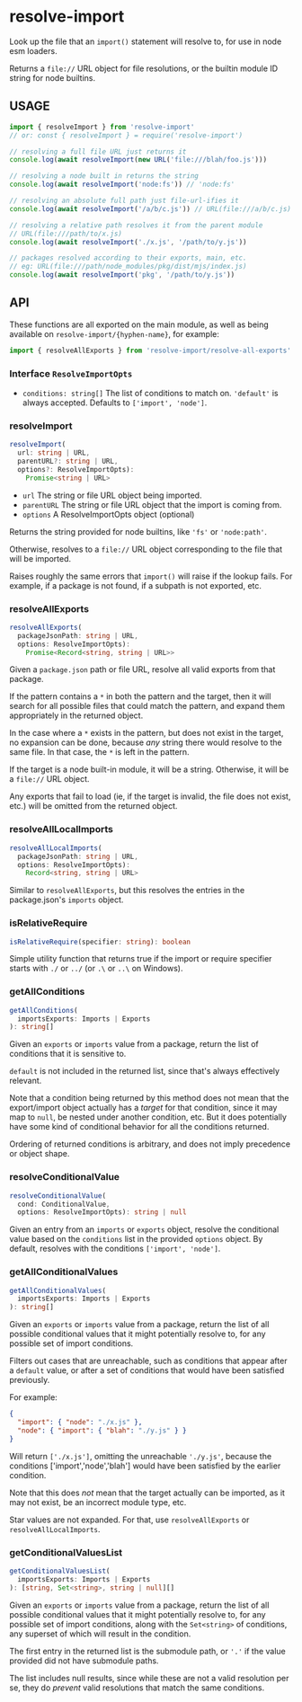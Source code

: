 # resolve-import

Look up the file that an `import()` statement will resolve to,
for use in node esm loaders.

Returns a `file://` URL object for file resolutions, or the
builtin module ID string for node builtins.

## USAGE

```js
import { resolveImport } from 'resolve-import'
// or: const { resolveImport } = require('resolve-import')

// resolving a full file URL just returns it
console.log(await resolveImport(new URL('file:///blah/foo.js')))

// resolving a node built in returns the string
console.log(await resolveImport('node:fs')) // 'node:fs'

// resolving an absolute full path just file-url-ifies it
console.log(await resolveImport('/a/b/c.js')) // URL(file:///a/b/c.js)

// resolving a relative path resolves it from the parent module
// URL(file:///path/to/x.js)
console.log(await resolveImport('./x.js', '/path/to/y.js'))

// packages resolved according to their exports, main, etc.
// eg: URL(file:///path/node_modules/pkg/dist/mjs/index.js)
console.log(await resolveImport('pkg', '/path/to/y.js'))
```

## API

These functions are all exported on the main module, as well as
being available on `resolve-import/{hyphen-name}`, for example:

```js
import { resolveAllExports } from 'resolve-import/resolve-all-exports'
```

### Interface `ResolveImportOpts`

- `conditions: string[]` The list of conditions to match on.
  `'default'` is always accepted. Defaults to `['import', 'node']`.

### resolveImport

```ts
resolveImport(
  url: string | URL,
  parentURL?: string | URL,
  options?: ResolveImportOpts):
    Promise<string | URL>
```

- `url` The string or file URL object being imported.
- `parentURL` The string or file URL object that the import is
  coming from.
- `options` A ResolveImportOpts object (optional)

Returns the string provided for node builtins, like `'fs'` or
`'node:path'`.

Otherwise, resolves to a `file://` URL object corresponding to
the file that will be imported.

Raises roughly the same errors that `import()` will raise if the
lookup fails. For example, if a package is not found, if a
subpath is not exported, etc.

### resolveAllExports

```ts
resolveAllExports(
  packageJsonPath: string | URL,
  options: ResolveImportOpts):
    Promise<Record<string, string | URL>>
```

Given a `package.json` path or file URL, resolve all valid
exports from that package.

If the pattern contains a `*` in both the pattern and the target,
then it will search for all possible files that could match the
pattern, and expand them appropriately in the returned object.

In the case where a `*` exists in the pattern, but does not exist
in the target, no expansion can be done, because _any_ string
there would resolve to the same file. In that case, the `*` is
left in the pattern.

If the target is a node built-in module, it will be a string.
Otherwise, it will be a `file://` URL object.

Any exports that fail to load (ie, if the target is invalid, the
file does not exist, etc.) will be omitted from the returned
object.

### resolveAllLocalImports

```ts
resolveAllLocalImports(
  packageJsonPath: string | URL,
  options: ResolveImportOpts):
    Record<string, string | URL>
```

Similar to `resolveAllExports`, but this resolves the entries in
the package.json's `imports` object.

### isRelativeRequire

```ts
isRelativeRequire(specifier: string): boolean
```

Simple utility function that returns true if the import or
require specifier starts with `./` or `../` (or `.\` or `..\` on
Windows).

### getAllConditions

```ts
getAllConditions(
  importsExports: Imports | Exports
): string[]
```

Given an `exports` or `imports` value from a package, return the
list of conditions that it is sensitive to.

`default` is not included in the returned list, since that's
always effectively relevant.

Note that a condition being returned by this method does not mean
that the export/import object actually has a _target_ for that
condition, since it may map to `null`, be nested under another
condition, etc. But it does potentially have some kind of
conditional behavior for all the conditions returned.

Ordering of returned conditions is arbitrary, and does not imply
precedence or object shape.

### resolveConditionalValue

```ts
resolveConditionalValue(
  cond: ConditionalValue,
  options: ResolveImportOpts): string | null
```

Given an entry from an `imports` or `exports` object, resolve the
conditional value based on the `conditions` list in the provided
`options` object. By default, resolves with the conditions
`['import', 'node']`.

### getAllConditionalValues

```ts
getAllConditionalValues(
  importsExports: Imports | Exports
): string[]
```

Given an `exports` or `imports` value from a package, return the
list of all possible conditional values that it might potentially
resolve to, for any possible set of import conditions.

Filters out cases that are unreachable, such as conditions that
appear after a `default` value, or after a set of conditions that
would have been satisfied previously.

For example:

```json
{
  "import": { "node": "./x.js" },
  "node": { "import": { "blah": "./y.js" } }
}
```

Will return `['./x.js']`, omitting the unreachable `'./y.js'`,
because the conditions ['import','node','blah'] would have been
satisfied by the earlier condition.

Note that this does _not_ mean that the target actually can be
imported, as it may not exist, be an incorrect module type, etc.

Star values are not expanded. For that, use `resolveAllExports`
or `resolveAllLocalImports`.

### getConditionalValuesList

```ts
getConditionalValuesList(
  importsExports: Imports | Exports
): [string, Set<string>, string | null][]
```

Given an `exports` or `imports` value from a package, return the
list of all possible conditional values that it might potentially
resolve to, for any possible set of import conditions, along with
the `Set<string>` of conditions, any superset of which will
result in the condition.

The first entry in the returned list is the submodule path, or
`'.'` if the value provided did not have submodule paths.

The list includes null results, since while these are not a valid
resolution per se, they do _prevent_ valid resolutions that match
the same conditions.
